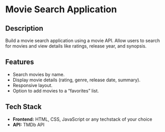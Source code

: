 # Movie Search Application

## Description
Build a movie search application using a movie API. Allow users to search for movies and view details like ratings, release year, and synopsis.

## Features
- Search movies by name.
- Display movie details (rating, genre, release date, summary).
- Responsive layout.
- Option to add movies to a “favorites” list.

## Tech Stack
- **Frontend:** HTML, CSS, JavaScript or any techstack of your choice
- **API:** TMDb API
